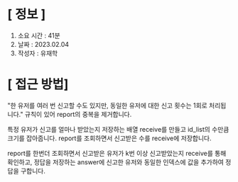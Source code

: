 # **[ 정보 ]**
1. 소요 시간 : 41분
2. 날짜 : 2023.02.04
3. 작성자 : 유재학

# **[ 접근 방법]**
"한 유저를 여러 번 신고할 수도 있지만, 동일한 유저에 대한 신고 횟수는 1회로 처리됩니다." 규칙이 있어 report의 중복을 제거합니다.

특정 유저가 신고를 얼마나 받았는지 저장하는 배열 receive를 만들고 id_list의 수만큼 크기를 잡아줍니다. report를 조회하면서 신고받은 수를 receive에 저장합니다.

report를 한번더 조회하면서 신고받은 유저가 k번 이상 신고받았는지 receive를 통해 확인하고, 정답을 저장하는 answer에 신고한 유저와 동일한 인덱스에 값을 추가하여 정답을 구합니다.